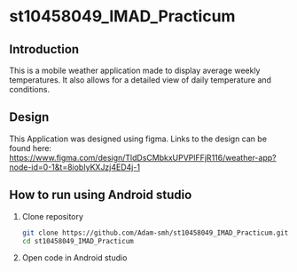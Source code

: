 # st10458049_IMAD_Practicum

## Introduction

This is a mobile weather application made to display average weekly temperatures.
It also allows for a detailed view of daily temperature and conditions. 

## Design

This Application was designed using figma. Links to the design can be found here:
https://www.figma.com/design/TldDsCMbkxUPVPlFFjR116/weather-app?node-id=0-1&t=8iobIyKXJzj4ED4j-1

## How to run using Android studio

1. Clone repository

   ```sh
   git clone https://github.com/Adam-smh/st10458049_IMAD_Practicum.git
   cd st10458049_IMAD_Practicum
   ```

2. Open code in Android studio
   
